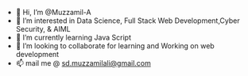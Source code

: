 - 👋 Hi, I’m @Muzzamil-A
- 👀 I’m interested in Data Science, Full Stack Web Development,Cyber Security, & AIML
- 🌱 I’m currently learning Java Script
- 💞️ I’m looking to collaborate for learning and Working on web development
- 📫 mail me @ sd.muzzamilali@gmail.com

<!---
Muzzamil-A/Muzzamil-A is a ✨ special ✨ repository because its `README.md` (this file) appears on your GitHub profile.
You can click the Preview link to take a look at your changes.
--->
